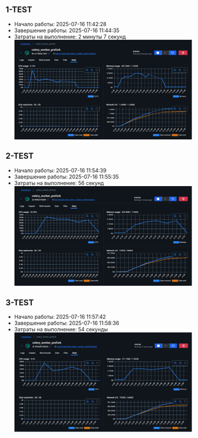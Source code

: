 ## 1-TEST
* Начало работы: 2025-07-16 11:42:28
* Завершение работы: 2025-07-16 11:44:35
* Затраты на выполнение: 2 минуты 7 секунд
![image](1-test.png)

## 2-TEST
* Начало работы: 2025-07-16 11:54:39
* Завершение работы: 2025-07-16 11:55:35
* Затраты на выполнение: 56 секунд
![image](2-test.png)

## 3-TEST
* Начало работы: 2025-07-16 11:57:42
* Завершение работы: 2025-07-16 11:58:36
* Затраты на выполнение: 54 секунды
![image](3-test.png)